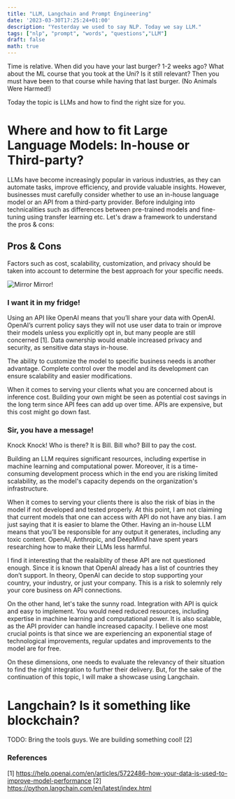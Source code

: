 ```yaml
---
title: "LLM, Langchain and Prompt Engineering"
date: '2023-03-30T17:25:24+01:00'
description: "Yesterday we used to say NLP. Today we say LLM."
tags: ["nlp", "prompt", "words", "questions","LLM"]
draft: false
math: true
---
```


Time is relative. When did you have your last burger? 1-2 weeks ago? What about the ML course that you took at the Uni? Is it still relevant? Then you must have been to that course while having that last burger. (No Animals Were Harmed!)

Today the topic is LLMs and how to find the right size for you.


# Where and how to fit Large Language Models: In-house or Third-party?

LLMs have become increasingly popular in various industries, as they can automate tasks, improve efficiency, and provide valuable insights. However, businesses must carefully consider whether to use an in-house language model or an API from a third-party provider. Before indulging into technicalities such as differences between pre-trained models and fine-tuning using transfer learning etc. Let's draw a framework to understand the pros & cons:

## Pros & Cons

Factors such as cost, scalability, customization, and privacy should be taken into account to determine the best approach for your specific needs.

![Mirror Mirror!](/images/llm/tellmesth.png)

### I want it in my fridge!

Using an API like OpenAI means that you’ll share your data with OpenAI. OpenAI’s current policy says they will not use user data to train or improve their models unless you explicitly opt in, but many people are still concerned [1]. Data ownership would enable increased privacy and security, as sensitive data stays in-house.

The ability to customize the model to specific business needs is another advantage. Complete control over the model and its development can ensure scalability and easier modifications.

When it comes to serving your clients what you are concerned about is inference cost. Building your own might be seen as potential cost savings in the long term since API fees can add up over time. APIs are expensive, but this cost might go down fast.


### Sir, you have a message!

Knock Knock! Who is there? It is Bill. Bill who? Bill to pay the cost.

Building an LLM requires significant resources, including expertise in machine learning and computational power. Moreover, it is a time-consuming development process which in the end you are risking limited scalability, as the model's capacity depends on the organization's infrastructure.

When it comes to serving your clients there is also the risk of bias in the model if not developed and tested properly. At this point, I am not claiming that current models that one can access with API do not have any bias. I am just saying that it is easier to blame the Other. Having an in-house LLM means that you’ll be responsible for any output it generates, including any toxic content. OpenAI, Anthropic, and DeepMind have spent years researching how to make their LLMs less harmful.

I find it interesting that the realaiblity of these API are not questioned enough. Since it is known that OpenAI already has a list of countries they don’t support. In theory, OpenAI can decide to stop supporting your country, your industry, or just your company. This is a risk to solemnly rely your core business on API connections.

On the other hand, let's take the sunny road. Integration with API is quick and easy to implement. You would need reduced resources, including expertise in machine learning and computational power. It is also scalable, as the API provider can handle increased capacity. I believe one most crucial points is that since we are experiencing an exponential stage of technological improvements, regular updates and improvements to the model are for free.

On these dimensions, one needs to evaluate the relevancy of their situation to find the right integration to further their delivery. But, for the sake of the continuation of this topic, I will make a showcase using Langchain.

# Langchain? Is it something like blockchain?

TODO: Bring the tools guys. We are building something cool! [2]


### References

[1] https://help.openai.com/en/articles/5722486-how-your-data-is-used-to-improve-model-performance
[2] https://python.langchain.com/en/latest/index.html